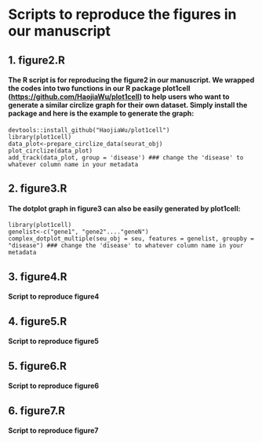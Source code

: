 # Scripts to reproduce the figures in our manuscript

## 1. figure2.R
#### The R script is for reproducing the figure2 in our manuscript. We wrapped the codes into two functions in our R package plot1cell (https://github.com/HaojiaWu/plot1cell) to help users who want to generate a similar circlize graph for their own dataset. Simply install the package and here is the example to generate the graph:
```
devtools::install_github("HaojiaWu/plot1cell")
library(plot1cell)
data_plot<-prepare_circlize_data(seurat_obj)
plot_circlize(data_plot)
add_track(data_plot, group = 'disease') ### change the 'disease' to whatever column name in your metadata
```
## 2. figure3.R
#### The dotplot graph in figure3 can also be easily generated by plot1cell:
```
library(plot1cell)
genelist<-c("gene1", "gene2"...."geneN")
complex_dotplot_multiple(seu_obj = seu, features = genelist, groupby = "disease") ### change the 'disease' to whatever column name in your metadata
```
## 3. figure4.R
#### Script to reproduce figure4

## 4. figure5.R
#### Script to reproduce figure5

## 5. figure6.R
#### Script to reproduce figure6

## 6. figure7.R
#### Script to reproduce figure7
